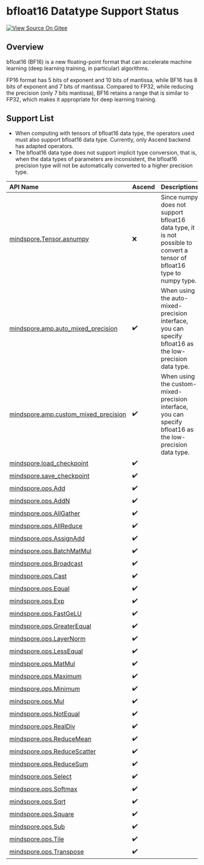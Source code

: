# bfloat16 Datatype Support Status

[![View Source On Gitee](https://mindspore-website.obs.cn-north-4.myhuaweicloud.com/website-images/br_base/resource/_static/logo_source_en.svg)](https://gitee.com/mindspore/docs/blob/br_base/docs/mindspore/source_en/api_python/bfloat16_support.md)

## Overview

bfloat16 (BF16) is a new floating-point format that can accelerate machine learning (deep learning training, in particular) algorithms.

FP16 format has 5 bits of exponent and 10 bits of mantissa, while BF16 has 8 bits of exponent and 7 bits of mantissa. Compared to FP32, while reducing the precision (only 7 bits mantissa), BF16 retains a range that is similar to FP32, which makes it appropriate for deep learning training.

## Support List

- When computing with tensors of bfloat16 data type, the operators used must also support bfloat16 data type. Currently, only Ascend backend has adapted operators.
- The bfloat16 data type does not support implicit type conversion, that is, when the data types of parameters are inconsistent, the bfloat16 precision type will not be automatically converted to a higher precision type.

|API Name|Ascend|Descriptions|
|:----|:---------|:----|
|[mindspore.Tensor.asnumpy](https://www.mindspore.cn/docs/en/br_base/api_python/mindspore/Tensor/mindspore.Tensor.asnumpy.html)|❌|Since numpy does not support bfloat16 data type, it is not possible to convert a tensor of bfloat16 type to numpy type.|
|[mindspore.amp.auto_mixed_precision](https://www.mindspore.cn/docs/en/br_base/api_python/amp/mindspore.amp.auto_mixed_precision.html)|✔️|When using the auto-mixed-precision interface, you can specify bfloat16 as the low-precision data type.|
|[mindspore.amp.custom_mixed_precision](https://www.mindspore.cn/docs/en/br_base/api_python/amp/mindspore.amp.custom_mixed_precision.html)|✔️|When using the custom-mixed-precision interface, you can specify bfloat16 as the low-precision data type.|
|[mindspore.load_checkpoint](https://www.mindspore.cn/docs/en/br_base/api_python/mindspore/mindspore.load_checkpoint.html)|✔️||
|[mindspore.save_checkpoint](https://www.mindspore.cn/docs/en/br_base/api_python/mindspore/mindspore.save_checkpoint.html)|✔️||
|[mindspore.ops.Add](https://www.mindspore.cn/docs/en/br_base/api_python/ops/mindspore.ops.Add.html)|✔️||
|[mindspore.ops.AddN](https://www.mindspore.cn/docs/en/br_base/api_python/ops/mindspore.ops.AddN.html)|✔️||
|[mindspore.ops.AllGather](https://www.mindspore.cn/docs/en/br_base/api_python/ops/mindspore.ops.AllGather.html)|✔️||
|[mindspore.ops.AllReduce](https://www.mindspore.cn/docs/en/br_base/api_python/ops/mindspore.ops.AllReduce.html)|✔️||
|[mindspore.ops.AssignAdd](https://www.mindspore.cn/docs/en/br_base/api_python/ops/mindspore.ops.AssignAdd.html)|✔️||
|[mindspore.ops.BatchMatMul](https://www.mindspore.cn/docs/en/br_base/api_python/ops/mindspore.ops.BatchMatMul.html)|✔️||
|[mindspore.ops.Broadcast](https://www.mindspore.cn/docs/en/br_base/api_python/ops/mindspore.ops.Broadcast.html)|✔️||
|[mindspore.ops.Cast](https://www.mindspore.cn/docs/en/br_base/api_python/ops/mindspore.ops.Cast.html)|✔️||
|[mindspore.ops.Equal](https://www.mindspore.cn/docs/en/br_base/api_python/ops/mindspore.ops.Equal.html)|✔️||
|[mindspore.ops.Exp](https://www.mindspore.cn/docs/en/br_base/api_python/ops/mindspore.ops.Exp.html)|✔️||
|[mindspore.ops.FastGeLU](https://www.mindspore.cn/docs/en/br_base/api_python/ops/mindspore.ops.FastGeLU.html)|✔️||
|[mindspore.ops.GreaterEqual](https://www.mindspore.cn/docs/en/br_base/api_python/ops/mindspore.ops.GreaterEqual.html)|✔️||
|[mindspore.ops.LayerNorm](https://www.mindspore.cn/docs/en/br_base/api_python/ops/mindspore.ops.LayerNorm.html)|✔️||
|[mindspore.ops.LessEqual](https://www.mindspore.cn/docs/en/br_base/api_python/ops/mindspore.ops.LessEqual.html)|✔️||
|[mindspore.ops.MatMul](https://www.mindspore.cn/docs/en/br_base/api_python/ops/mindspore.ops.MatMul.html)|✔️||
|[mindspore.ops.Maximum](https://www.mindspore.cn/docs/en/br_base/api_python/ops/mindspore.ops.Maximum.html)|✔️||
|[mindspore.ops.Minimum](https://www.mindspore.cn/docs/en/br_base/api_python/ops/mindspore.ops.Minimum.html)|✔️||
|[mindspore.ops.Mul](https://www.mindspore.cn/docs/en/br_base/api_python/ops/mindspore.ops.Mul.html)|✔️||
|[mindspore.ops.NotEqual](https://www.mindspore.cn/docs/en/br_base/api_python/ops/mindspore.ops.NotEqual.html)|✔️||
|[mindspore.ops.RealDiv](https://www.mindspore.cn/docs/en/br_base/api_python/ops/mindspore.ops.RealDiv.html)|✔️||
|[mindspore.ops.ReduceMean](https://www.mindspore.cn/docs/en/br_base/api_python/ops/mindspore.ops.ReduceMean.html)|✔️||
|[mindspore.ops.ReduceScatter](https://www.mindspore.cn/docs/en/br_base/api_python/ops/mindspore.ops.ReduceScatter.html)|✔️||
|[mindspore.ops.ReduceSum](https://www.mindspore.cn/docs/en/br_base/api_python/ops/mindspore.ops.ReduceSum.html)|✔️||
|[mindspore.ops.Select](https://www.mindspore.cn/docs/en/br_base/api_python/ops/mindspore.ops.Select.html)|✔️||
|[mindspore.ops.Softmax](https://www.mindspore.cn/docs/en/br_base/api_python/ops/mindspore.ops.Softmax.html)|✔️||
|[mindspore.ops.Sqrt](https://www.mindspore.cn/docs/en/br_base/api_python/ops/mindspore.ops.Sqrt.html)|✔️||
|[mindspore.ops.Square](https://www.mindspore.cn/docs/en/br_base/api_python/ops/mindspore.ops.Square.html)|✔️||
|[mindspore.ops.Sub](https://www.mindspore.cn/docs/en/br_base/api_python/ops/mindspore.ops.Sub.html)|✔️||
|[mindspore.ops.Tile](https://www.mindspore.cn/docs/en/br_base/api_python/ops/mindspore.ops.Tile.html)|✔️||
|[mindspore.ops.Transpose](https://www.mindspore.cn/docs/en/br_base/api_python/ops/mindspore.ops.Transpose.html)|✔️||

